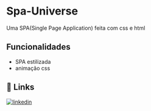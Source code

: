 # Spa-Universe
Uma SPA(Single Page Application) feita com css e html






## Funcionalidades

- SPA estilizada
- animação css





## 🔗 Links

[![linkedin](https://img.shields.io/badge/linkedin-0A66C2?style=for-the-badge&logo=linkedin&logoColor=white)](https://www.linkedin.com/in/carlos-eduardo-11546b108/)
